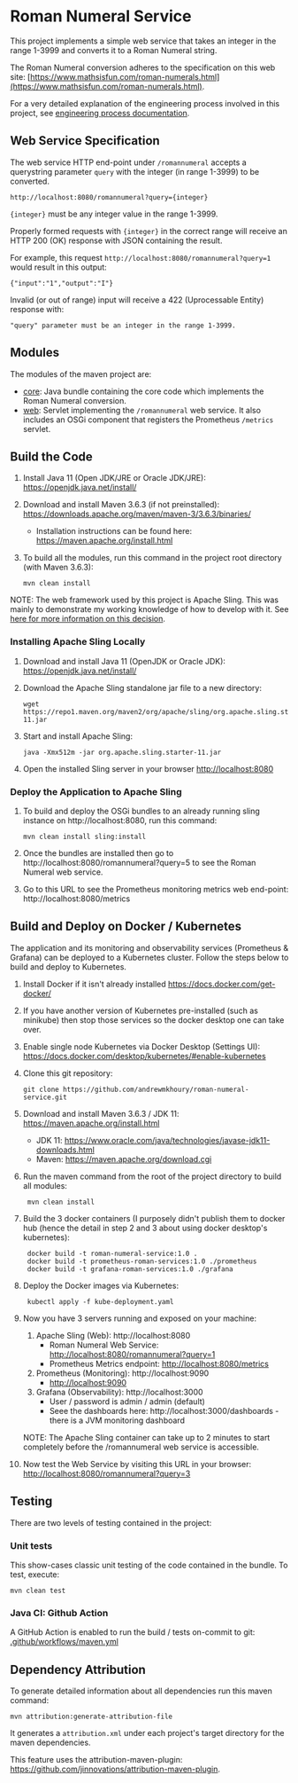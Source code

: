 # Roman Numeral Service

This project implements a simple web service that takes an integer in the range 1-3999 and converts it to a Roman Numeral string.

The Roman Numeral conversion adheres to the specification on this web site: [https://www.mathsisfun.com/roman-numerals.html](https://www.mathsisfun.com/roman-numerals.html).

For a very detailed explanation of the engineering process involved in this project, see [engineering process documentation](engineering-process.md).

## Web Service Specification
The web service HTTP end-point under ``/romannumeral`` accepts a querystring parameter ``query`` with the integer (in range 1-3999) to be converted.

	http://localhost:8080/romannumeral?query={integer}

``{integer}`` must be any integer value in the range 1-3999.

Properly formed requests with ``{integer}`` in the correct range will receive an HTTP 200 (OK) response with JSON containing the result.

For example, this request ``http://localhost:8080/romannumeral?query=1`` would result in this output:
	
	{"input":"1","output":"I"}

Invalid (or out of range) input will receive a 422 (Uprocessable Entity) response with:

	"query" parameter must be an integer in the range 1-3999.


## Modules

The modules of the maven project are:

* [core](roman-numeral-service.core): Java bundle containing the core code which implements the Roman Numeral conversion.
* [web](roman-numeral-service.web): Servlet implementing the `/romannumeral` web service.  It also includes an OSGi component that registers the Prometheus `/metrics` servlet.

## Build the Code
1. Install Java 11 (Open JDK/JRE or Oracle JDK/JRE): https://openjdk.java.net/install/
2. Download and install Maven 3.6.3 (if not preinstalled): https://downloads.apache.org/maven/maven-3/3.6.3/binaries/
   * Installation instructions can be found here: https://maven.apache.org/install.html
4. To build all the modules, run this command in the project root directory (with Maven 3.6.3):

       mvn clean install

NOTE: The web framework used by this project is Apache Sling.  This was mainly to demonstrate my working knowledge of how to develop with it.  See [here for more information on this decision](engineering-process.md#web-framework).

### Installing Apache Sling Locally

1. Download and install Java 11 (OpenJDK or Oracle JDK): https://openjdk.java.net/install/
2. Download the Apache Sling standalone jar file to a new directory:

       wget https://repo1.maven.org/maven2/org/apache/sling/org.apache.sling.starter/11/org.apache.sling.starter-11.jar

3. Start and install Apache Sling:
       
       java -Xmx512m -jar org.apache.sling.starter-11.jar
       
4. Open the installed Sling server in your browser [http://localhost:8080](http://localhost:8080)

### Deploy the Application to Apache Sling

1. To build and deploy the OSGi bundles to an already running sling instance on http://localhost:8080, run this command:

       mvn clean install sling:install

2. Once the bundles are installed then go to http://localhost:8080/romannumeral?query=5 to see the Roman Numeral web service.
3. Go to this URL to see the Prometheus monitoring metrics web end-point: http://localhost:8080/metrics

## Build and Deploy on Docker / Kubernetes
The application and its monitoring and observability services (Prometheus & Grafana) can be deployed to a Kubernetes cluster.  Follow the steps below to build and deploy to Kubernetes.

1. Install Docker if it isn't already installed https://docs.docker.com/get-docker/
2. If you have another version of Kubernetes pre-installed (such as minikube) then stop those services so the docker desktop one can take over. 
3. Enable single node Kubernetes via Docker Desktop (Settings UI): https://docs.docker.com/desktop/kubernetes/#enable-kubernetes
4. Clone this git repository:
     
       git clone https://github.com/andrewmkhoury/roman-numeral-service.git
	
5. Download and install Maven 3.6.3 / JDK 11: https://maven.apache.org/install.html
	* JDK 11: https://www.oracle.com/java/technologies/javase-jdk11-downloads.html
	* Maven: https://maven.apache.org/download.cgi

6. Run the maven command from the root of the project directory to build all modules:
	
		mvn clean install
	
7. Build the 3 docker containers (I purposely didn't publish them to docker hub (hence the detail in step 2 and 3 about using docker desktop's kubernetes):

		docker build -t roman-numeral-service:1.0 .
		docker build -t prometheus-roman-services:1.0 ./prometheus
		docker build -t grafana-roman-services:1.0 ./grafana
	
8. Deploy the Docker images via Kubernetes:

		kubectl apply -f kube-deployment.yaml
	
9. Now you have 3 servers running and exposed on your machine:
	1. Apache Sling (Web): http://localhost:8080
		* Roman Numeral Web Service: [http://localhost:8080/romannumeral?query=1](http://localhost:8080/romannumeral?query=1)
		* Prometheus Metrics endpoint: [http://localhost:8080/metrics](http://localhost:8080/metrics)
	2. Prometheus (Monitoring): http://localhost:9090
		* [http://localhost:9090](http://localhost:9090)
	3. Grafana (Observability): http://localhost:3000
		* User / password is admin / admin (default)
		* Seee the dashboards here: http://localhost:3000/dashboards - there is a JVM monitoring dashboard
		
	NOTE: The Apache Sling container can take up to 2 minutes to start completely before the /romannumeral web service is accessible.

10. Now test the Web Service by visiting this URL in your browser: [http://localhost:8080/romannumeral?query=3](http://localhost:8080/romannumeral?query=3)


## Testing

There are two levels of testing contained in the project:

### Unit tests

This show-cases classic unit testing of the code contained in the bundle. To
test, execute:

    mvn clean test

### Java CI: Github Action
A GitHub Action is enabled to run the build / tests on-commit to git:
[.github/workflows/maven.yml](https://github.com/andrewmkhoury/roman-numeral-service/blob/master/.github/workflows/maven.yml)


## Dependency Attribution
To generate detailed information about all dependencies run this maven command:
	
	mvn attribution:generate-attribution-file

It generates a `attribution.xml` under each project's target directory for the maven dependencies.

This feature uses the attribution-maven-plugin: https://github.com/jinnovations/attribution-maven-plugin.
